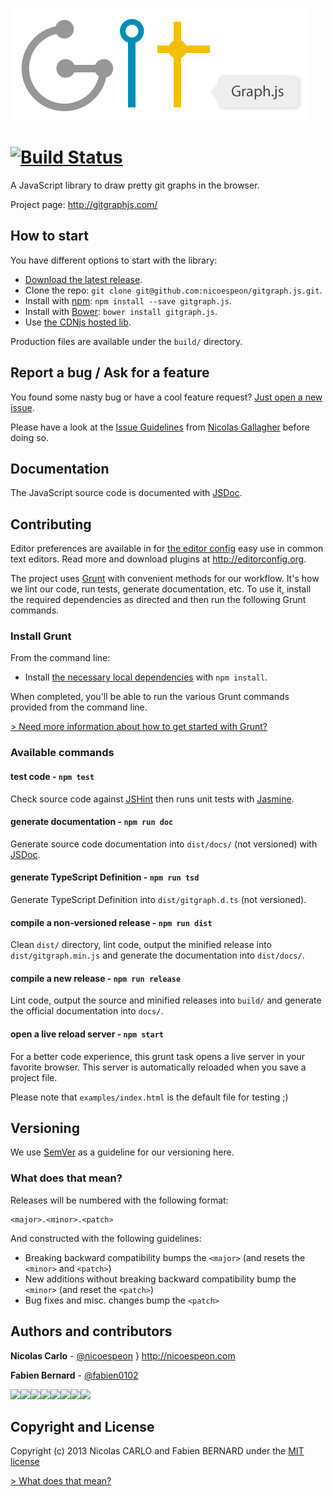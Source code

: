 ![gitgraph.js](/assets/logo/gitgraph-logo.png)

[![Build Status](https://secure.travis-ci.org/nicoespeon/gitgraph.js.png)](http://travis-ci.org/nicoespeon/gitgraph.js)
===========

A JavaScript library to draw pretty git graphs in the browser.

Project page: <http://gitgraphjs.com/>

## How to start

You have different options to start with the library:

- [Download the latest release](https://github.com/nicoespeon/gitgraph.js/releases/latest).
- Clone the repo: `git clone git@github.com:nicoespeon/gitgraph.js.git`.
- Install with [npm](https://www.npmjs.com): `npm install --save gitgraph.js`.
- Install with [Bower](http://bower.io/): `bower install gitgraph.js`.
- Use [the CDNjs hosted lib](https://cdnjs.com/libraries/gitgraph.js).

Production files are available under the `build/` directory.

## Report a bug / Ask for a feature

You found some nasty bug or have a cool feature request? [Just open a new
issue](https://github.com/nicoespeon/gitgraph.js/issues).

Please have a look at the [Issue Guidelines][] from [Nicolas Gallagher][] before
doing so.

[Issue Guidelines]: https://github.com/necolas/issue-guidelines/blob/master/CONTRIBUTING.md
[Nicolas Gallagher]: https://github.com/necolas

## Documentation

The JavaScript source code is documented with [JSDoc](http://usejsdoc.org/).

## Contributing

Editor preferences are available in for [the editor config][] easy use in common
text editors. Read more and download plugins at <http://editorconfig.org>.

[the editor config]: https://github.com/nicoespeon/gitgraph.js/blob/master/.editorconfig

The project uses [Grunt](http://gruntjs.com) with convenient methods for our
workflow. It's how we lint our code, run tests, generate documentation, etc. To
use it, install the required dependencies as directed and then run the following
Grunt commands.

### Install Grunt

From the command line:

- Install [the necessary local dependencies][] with `npm install`.

[the necessary local dependencies]: https://github.com/nicoespeon/gitgraph.js/blob/master/package.json

When completed, you'll be able to run the various Grunt commands provided from
the command line.

[> Need more information about how to get started with Grunt?](http://gruntjs.com/getting-started)

### Available commands

#### test code - `npm test`

Check source code against [JSHint][] then runs unit tests with [Jasmine][].

[JSHint]: http://www.jshint.com/
[Jasmine]: https://jasmine.github.io/

#### generate documentation - `npm run doc`

Generate source code documentation into `dist/docs/` (not versioned) with
[JSDoc](http://usejsdoc.org/).

#### generate TypeScript Definition - `npm run tsd`

Generate TypeScript Definition into `dist/gitgraph.d.ts` (not versioned).

#### compile a non-versioned release - `npm run dist`

Clean `dist/` directory, lint code, output the minified release into
`dist/gitgraph.min.js` and generate the documentation into `dist/docs/`.

#### compile a new release - `npm run release`

Lint code, output the source and minified releases into `build/` and generate
the official documentation into `docs/`.

#### open a live reload server - `npm start`

For a better code experience, this grunt task opens a live server in your
favorite browser. This server is automatically reloaded when you save a project
file.

Please note that `examples/index.html` is the default file for testing ;)

## Versioning

We use [SemVer](http://semver.org/) as a guideline for our versioning here.

### What does that mean?

Releases will be numbered with the following format:

```
<major>.<minor>.<patch>
```

And constructed with the following guidelines:

- Breaking backward compatibility bumps the `<major>` (and resets the `<minor>`
  and `<patch>`)
- New additions without breaking backward compatibility bump the `<minor>` (and
  reset the `<patch>`)
- Bug fixes and misc. changes bump the `<patch>`

## Authors and contributors

**Nicolas Carlo** - [@nicoespeon](https://twitter.com/nicoespeon) } <http://nicoespeon.com>

**Fabien Bernard** - [@fabien0102](https://twitter.com/fabien0102)

[![](https://sourcerer.io/fame/gwenaelp/gwenaelp/gitgraph.js/images/0)](https://sourcerer.io/fame/gwenaelp/gwenaelp/gitgraph.js/links/0)[![](https://sourcerer.io/fame/gwenaelp/gwenaelp/gitgraph.js/images/1)](https://sourcerer.io/fame/gwenaelp/gwenaelp/gitgraph.js/links/1)[![](https://sourcerer.io/fame/gwenaelp/gwenaelp/gitgraph.js/images/2)](https://sourcerer.io/fame/gwenaelp/gwenaelp/gitgraph.js/links/2)[![](https://sourcerer.io/fame/gwenaelp/gwenaelp/gitgraph.js/images/3)](https://sourcerer.io/fame/gwenaelp/gwenaelp/gitgraph.js/links/3)[![](https://sourcerer.io/fame/gwenaelp/gwenaelp/gitgraph.js/images/4)](https://sourcerer.io/fame/gwenaelp/gwenaelp/gitgraph.js/links/4)[![](https://sourcerer.io/fame/gwenaelp/gwenaelp/gitgraph.js/images/5)](https://sourcerer.io/fame/gwenaelp/gwenaelp/gitgraph.js/links/5)[![](https://sourcerer.io/fame/gwenaelp/gwenaelp/gitgraph.js/images/6)](https://sourcerer.io/fame/gwenaelp/gwenaelp/gitgraph.js/links/6)[![](https://sourcerer.io/fame/gwenaelp/gwenaelp/gitgraph.js/images/7)](https://sourcerer.io/fame/gwenaelp/gwenaelp/gitgraph.js/links/7)

## Copyright and License

Copyright (c) 2013 Nicolas CARLO and Fabien BERNARD under the [MIT license][]

[MIT license]: https://github.com/nicoespeon/gitgraph.js/blob/master/LICENSE.md

[> What does that mean?](http://choosealicense.com/licenses/mit/)
